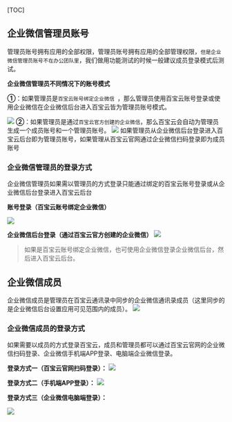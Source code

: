 [TOC]

## 企业微信管理员账号
管理员账号拥有应用的全部权限，管理员账号拥有应用的全部管理权限，`但是企业微信管理员账号不在办公团队里`，我们做用功能测试的时候一般建议成员登录模式后测试。


**企业微信管理员不同情况下的账号模式**

**①**：如果管理员是`百宝云账号绑定企业微信 `，那么管理员使用百宝云账号登录或使用企业微信在企业微信后台进入百宝云皆为管理员账号模式。

![](http://docfiles.baibaoyun.com/FiTaBJani7oW9X9UqKNwEcsvuanL)
**②**：如果管理员是通过`百宝云官方创建的企业微信`，那么百宝云会自动为管理员生成一个成员账号和一个管理员账号。
![](http://docfiles.baibaoyun.com/FuzZ-XdTuNhAqEmd81lY_5ANmqPE)
如果管理员从企业微信后台登录进入百宝云后台即为管理员账号，如果管理从百宝云官网通过企业微信扫码登录即为成员账号

### 企业微信管理员的登录方式
企业微信管理员如果需以管理员的方式登录只能通过绑定的百宝云账号登录或从企业微信后台登录进入百宝云后台

**账号登录（百宝云账号绑定企业微信）**

![](http://docfiles.baibaoyun.com/FjeVGH7L-mXTanspUiFyIBEJ7QzP)

**企业微信后台登录（通过百宝云官方创建的企业微信）**
![](http://docfiles.baibaoyun.com/Fu6OltC0OwJEEFpnqeNsxYB7XXKU)
> 如果是百宝云账号绑定企业微信，也可使用企业微信登录企业微信后台，然后进入百宝云后台。


## 企业微信成员
企业微信成员是管理员在百宝云通讯录中同步的企业微信通讯录成员（这里同步的是企业微信后台设置应用可见范围内的成员）。
![](http://docfiles.baibaoyun.com/FobseuyPpWr4XpdJ-a3-MTPEG6vt)

### 企业微信成员的登录方式
如果需要以成员的方式登录百宝云，成员和管理员都可以通过百宝云官网的企业微信扫码登录、企业微信手机端APP登录、电脑端企业微信登录。

**登录方式一（百宝云官网扫码登录）：**
![](http://docfiles.baibaoyun.com/FupAoXOW3kvj7UWAeD2vgHHRC06V)

**登录方式二（手机端APP登录）：**
![](http://docfiles.baibaoyun.com/FvyNyxpE8tBhMKXWgjLb4Hp2U_U4)

**登录方式三（企业微信电脑端登录）：**

![](http://docfiles.baibaoyun.com/FrJoJ_tD8g2zpAUitQGI4iZIhtTa)

